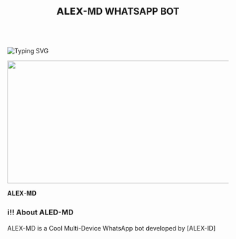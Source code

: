 ## <p align="center"> 𝗔𝗟𝗘𝗫-MD WHATSAPP BOT
<br>
<br>

![Typing SVG](https://readme-typing-svg.demolab.com?font=Ribeye&size=50&pause=1000&color=3F00FF&center=true&width=900&height=100&lines=ALEX-MD;%20Multi-Device%20WhatsApp%20Bot;%20Developed%20By%20ALEX-ID%20Programs)
<p align="center">

  <img src="https://telegra.ph/file/d7e4a702a1b70a78c29ba.jpg" width="540" height="280" />
</p>         𝐀𝐋𝐄𝐗-𝐌𝐃 
  
### ℹ‼️ **About ALED-MD**
ALEX-MD is a Cool Multi-Device WhatsApp bot developed by [ALEX-ID]
